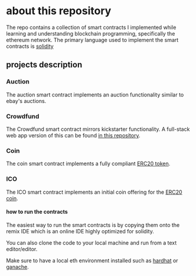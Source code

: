 # about this repository

The repo contains a collection of smart contracts I implemented while learning
and understanding blockchain programming, specifically the ethereum network.
The primary language used to implement the smart contracts is [solidity](https://soliditylang.org/)

## projects description

### Auction

The auction smart contract implements an auction functionality similar to ebay's auctions.

### Crowdfund

The Crowdfund smart contract mirrors kickstarter functionality.
A full-stack web app version of this can be found [in this repository](https://github.com/lewis-kori/web3-kickstarter).

### Coin

The coin smart contract implements a fully compliant [ERC20 token](https://ethereum.org/en/developers/docs/standards/tokens/erc-20/).

### ICO

The ICO smart contract implements an initial coin offering for the [ERC20 coin](#Coin).

#### how to run the contracts

The easiest way to run the smart contracts is by copying them onto the remix IDE which is an online IDE highly optimized for solidity.

You can also clone the code to your local machine and run from a text editor/editor.

Make sure to have a local eth environment installed such as [hardhat](https://hardhat.org/) or [ganache](https://www.trufflesuite.com/ganache).
